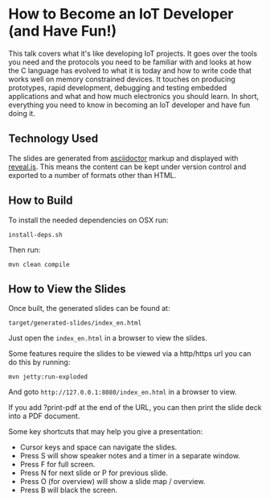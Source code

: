 
# How to Become an IoT Developer (and Have Fun!)

This talk covers what it's like developing IoT projects. It goes over the tools you need and the protocols you need to be familiar with and looks at how the C language has evolved to what it is today and how to write code that works well on memory constrained devices. It touches on producing prototypes, rapid development, debugging and testing embedded applications and what and how much electronics you should learn. In short, everything you need to know in becoming an IoT developer and have fun doing it.

## Technology Used

The slides are generated from [asciidoctor](https://asciidoctor.org) markup and displayed with [reveal.js](https://asciidoctor.org/docs/asciidoctor-revealjs/). This means the content can be kept under version control and exported to a number of formats other than HTML.

## How to Build

To install the needed dependencies on OSX run:

`install-deps.sh`

Then run:

`mvn clean compile`

## How to View the Slides

Once built, the generated slides can be found at:

`target/generated-slides/index_en.html`

Just open the `index_en.html` in a browser to view the slides.

Some features require the slides to be viewed via a http/https url you can do this by running:

`mvn jetty:run-exploded`

And goto `http://127.0.0.1:8080/index_en.html` in a browser to view.

If you add ?print-pdf at the end of the URL, you can then print the slide deck into a PDF document.

Some key shortcuts that may help you give a presentation:

- Cursor keys and space can navigate the slides.
- Press S will show speaker notes and a timer in a separate window.
- Press F for full screen.
- Press N for next slide or P for previous slide.
- Press O (for overview) will show a slide map / overview.
- Press B will black the screen.
